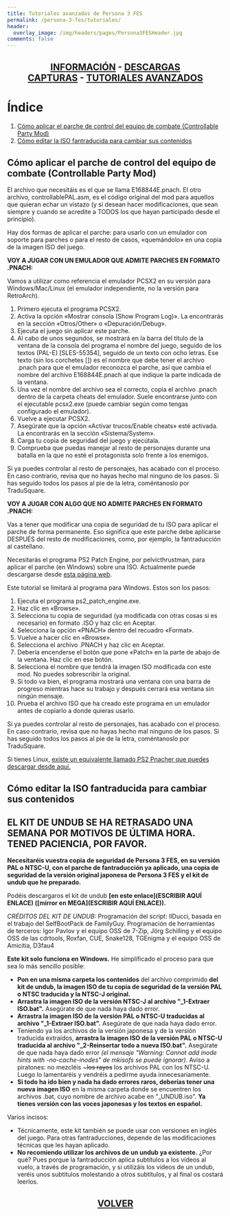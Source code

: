 ```yaml
---
title: Tutoriales avanzados de Persona 3 FES
permalink: /persona-3-fes/tutoriales/
header:
  overlay_image: /img/headers/pages/Persona3FESHeader.jpg
comments: false
---
```

<h2 style="text-align: center;"><strong><a href="/persona-3-fes/informacion/">INFORMACIÓN</a> - <a href="/persona-3-fes/descargar/">DESCARGAS</a><br>  
<a href="/persona-3-fes/capturas/">CAPTURAS</a> - <a href="/persona-3-fes/tutoriales/">TUTORIALES AVANZADOS</a><br></strong></h2>

# Índice

1. [Cómo aplicar el parche de control del equipo de combate (Controllable Party Mod)](#tuto1)
2. [Cómo editar la ISO fantraducida para cambiar sus contenidos](#tuto2)

<a name="tuto1"></a>
## Cómo aplicar el parche de control del equipo de combate (Controllable Party Mod)

El archivo que necesitáis es el que se llama E168844E.pnach. El otro 
archivo, controllablePAL.asm, es el código original del mod para aquellos 
que quieran echar un vistazo (y si desean hacer modificaciones, que sean 
siempre y cuando se acredite a TODOS los que hayan participado desde el 
principio).

Hay dos formas de aplicar el parche: para usarlo con un emulador con soporte 
para parches o para el resto de casos, «quemándolo» en una copia de la 
imagen ISO del juego.

**VOY A JUGAR CON UN EMULADOR QUE ADMITE PARCHES EN FORMATO .PNACH:**

Vamos a utilizar como referencia el emulador PCSX2 en su versión para 
Windows/Mac/Linux (el emulador independiente, no la versión para RetroArch).
 1. Primero ejecuta el programa PCSX2.
 2. Activa la opción «Mostrar consola (Show Program Log)». La encontrarás 
    en la sección «Otros/Other» o «Depuración/Debug».
 3. Ejecuta el juego sin aplicar este parche.
 4. Al cabo de unos segundos, se mostrará en la barra del título de la 
    ventana de la consola del programa el nombre del juego, seguido de los 
    textos (PAL-E) [SLES-55354], seguido de un texto con ocho letras. Ese 
    texto (sin los corchetes []) es el nombre que debe tener el archivo 
    .pnach para que el emulador reconozca el parche, así que cambia el 
    nombre del archivo E168844E.pnach al que indique la parte indicada de la 
    ventana.
 5. Una vez el nombre del archivo sea el correcto, copia el archivo .pnach 
    dentro de la carpeta cheats del emulador. Suele encontrarse junto con 
    el ejecutable pcsx2.exe (puede cambiar según como tengas configurado 
    el emulador).
 6. Vuelve a ejecutar PCSX2.
 7. Asegúrate que la opción «Activar trucos/Enable cheats» esté activada. 
    La encontrarás en la sección «Sistema/System».
 8. Carga tu copia de seguridad del juego y ejecútala.
 9. Comprueba que puedas manejar al resto de personajes durante una 
    batalla en la que no esté el protagonista solo frente a los enemigos.

Si ya puedes controlar al resto de personajes, has acabado con el proceso. 
En caso contrario, revisa que no hayas hecho mal ninguno de los pasos. Si 
has seguido todos los pasos al pie de la letra, coméntanoslo por TraduSquare.

**VOY A JUGAR CON ALGO QUE NO ADMITE PARCHES EN FORMATO .PNACH:**

Vas a tener que modificar una copia de seguridad de tu ISO para aplicar el 
parche de forma permanente. Eso significa que este parche debe aplicarse 
DESPUÉS del resto de modificaciones, como, por ejemplo, la fantraducción al 
castellano.

Necesitarás el programa PS2 Patch Engine, por pelvicthrustman, para aplicar 
el parche (en Windows) sobre una ISO. Actualmente puede descargarse desde 
[esta página web](https://www.psx-place.com/threads/ps2-patch-engine-by-pelvicthrustman.19167/).

Este tutorial se limitará al programa para Windows. Estos son los pasos:

 1.  Ejecuta el programa ps2_patch_engine.exe.
 2.  Haz clic en «Browse».
 3.  Selecciona tu copia de seguridad (ya modificada con otras cosas si es 
     necesario) en formato .ISO y haz clic en Aceptar.
 4.  Selecciona la opción «PNACH» dentro del recuadro «Format».
 5.  Vuelve a hacer clic en «Browse».
 6.  Selecciona el archivo .PNACH y haz clic en Aceptar.
 7.  Debería encenderse el botón que pone «Patch» en la parte de abajo de 
     la ventana. Haz clic en ese botón.
 8.  Selecciona el nombre que tendrá la imagen ISO modificada con este mod. 
     No puedes sobrescribir la original.
 9.  Si todo va bien, el programa mostrará una ventana con una barra de 
     progreso mientras hace su trabajo y después cerrará esa ventana sin 
     ningún mensaje.
 10. Prueba el archivo ISO que ha creado este programa en un emulador antes 
     de copiarlo a donde quieras usarlo.

Si ya puedes controlar al resto de personajes, has acabado con el proceso. 
En caso contrario, revisa que no hayas hecho mal ninguno de los pasos. Si 
has seguido todos los pasos al pie de la letra, coméntanoslo por TraduSquare.

Si tienes Linux, [existe un equivalente llamado PS2 Pnacher que puedes descargar desde aquí.](https://github.com/Snaggly/PS2_Pnacher)

<a name="tuto2"></a>
## Cómo editar la ISO fantraducida para cambiar sus contenidos

## EL KIT DE UNDUB SE HA RETRASADO UNA SEMANA POR MOTIVOS DE ÚLTIMA HORA. TENED PACIENCIA, POR FAVOR.

**Necesitaréis vuestra copia de seguridad de Persona 3 FES, en su versión PAL o NTSC-U, con el parche 
de fantraducción ya aplicado, una copia de seguridad de la versión original japonesa de Persona 3 FES 
y el kit de undub que he preparado.**

Podéis descargaros el kit de undub **[en este enlace](ESCRIBIR AQUÍ ENLACE) ([mirror en MEGA](ESCRIBIR AQUÍ ENLACE)).**

_CRÉDITOS DEL KIT DE UNDUB:_
Programación del script: IlDucci, basada en el trabajo del SelfBootPack de FamilyGuy.
Programación de herramientas de terceros: Igor Pavlov y el equipo OSS de 7-Zip, Jörg Schilling y el equipo 
OSS de las cdrtools, Roxfan, CUE, Snake128, TGEnigma y el equipo OSS de Amicitia, D3fau4

**Este kit solo funciona en Windows.** He simplificado el proceso para que sea lo más sencillo posible:
 - **Pon en una misma carpeta los contenidos** del archivo comprimido **del kit de undub, la imagen 
   ISO de tu copia de seguridad de la versión PAL o NTSC traducida y la NTSC-J original.**
 - **Arrastra la imagen ISO de la versión NTSC-J al archivo "_1-Extraer ISO.bat".** Asegúrate de que nada 
   haya dado error.
 - **Arrastra la imagen ISO de la versión PAL o NTSC-U traducidas al archivo "_1-Extraer ISO.bat".**
   Asegúrate de que nada haya dado error.
 - Teniendo ya los archivos de la versión japonesa y de la versión traducida extraídos, **arrastra la 
   imagen ISO de la versión PAL o NTSC-U traducida al archivo "_2-Reinsertar todo a nueva ISO.bat".** 
   Asegúrate de que nada haya dado error _(el mensaje "Warning: Cannot add inode hints with -no-cache-inodes" 
   de mkisofs se puede ignorar)_.
   Aviso a piratones: no mezcléis ~~~los rayos~~ los archivos PAL con los NTSC-U. Luego lo lamentaréis 
   y vendréis a pedirme ayuda innecesariamente.
 - **Si todo ha ido bien y nada ha dado errores raros, deberías tener una nueva imagen ISO** en la misma 
   carpeta donde se encuentren los archivos .bat, cuyo nombre de archivo acabe en "_UNDUB.iso". **Ya tienes 
   versión con las voces japonesas y los textos en español.**

Varios incisos:
 - Técnicamente, este kit también se puede usar con versiones en inglés del juego. Para otras fantraducciones, 
   depende de las modificaciones técnicas que les hayan aplicado.
 - **No recomiendo utilizar los archivos de un undub ya existente.** ¿Por qué? Pues porque la fantraducción aplica 
   subtítulos a los vídeos al vuelo, a través de programación, y si utilizáis los vídeos de un undub, veréis unos 
   subtítulos molestando a otros subtítulos, y al final os costará leerlos.


<h2 style="text-align: center;"><a href="/persona-3-fes/"><strong>VOLVER</strong></a></h2>


